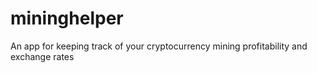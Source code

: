 mininghelper
============

An app for keeping track of your cryptocurrency mining profitability and exchange rates
